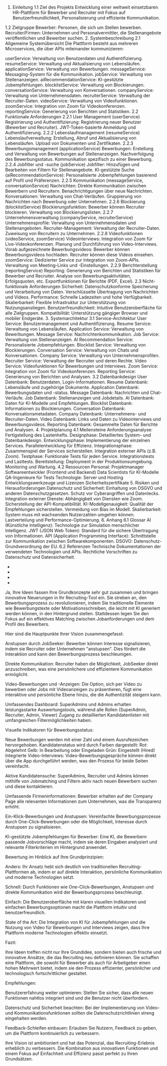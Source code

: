1. Einleitung
1.1 Ziel des Projekts
Entwicklung einer weltweit einsetzbaren HR-Plattform für Bewerber und Recruiter mit Fokus auf Benutzerfreundlichkeit, Personalisierung und effiziente Kommunikation.

1.2 Zielgruppe
Bewerber: Personen, die sich um Stellen bewerben.
Recruiter/Firmen: Unternehmen und Personalvermittler, die Stellenangebote veröffentlichen und Bewerber suchen.
2. Systembeschreibung
2.1 Allgemeine Systemübersicht
Die Plattform besteht aus mehreren Microservices, die über APIs miteinander kommunizieren:

userService: Verwaltung von Benutzerdaten und Authentifizierung.
resumeService: Verwaltung und Aktualisierung von Lebensläufen.
applicationService: Verwaltung von Bewerbungen.
messageService: Messaging-System für die Kommunikation.
jobService: Verwaltung von Stellenanzeigen.
aiRecommendationService: KI-gestützte Jobempfehlungen.
blocklistService: Verwaltung von Blockierungen.
conversationService: Verwaltung von Konversationen.
companyService: Verwaltung von Unternehmensdaten.
recruiterService: Verwaltung der Recruiter-Daten.
videoService: Verwaltung von Videofunktionen.
zoomService: Integration von Zoom für Videokonferenzen.
reportingService: Generierung von Berichten und Statistiken.
2.2 Funktionale Anforderungen
2.2.1 User Management (userService)
Registrierung und Authentifizierung:
Registrierung neuer Benutzer (Bewerber und Recruiter).
JWT-Token-basierte Anmeldung und Authentifizierung.
2.2.2 Lebenslaufmanagement (resumeService)
Lebenslaufverwaltung:
Erstellung, Abruf und Aktualisierung von Lebensläufen.
Upload von Dokumenten und Zertifikaten.
2.2.3 Bewerbungsmanagement (applicationService)
Bewerbungen:
Erstellung und Verwaltung von Bewerbungen auf Stellenanzeigen.
Nachverfolgung des Bewerbungsstatus.
Kommunikation spezifisch zu einer Bewerbung.
2.2.4 Jobfilter und -suche (jobService)
Jobfilter:
Hinzufügen und Bearbeiten von Filtern für Stellenangebote.
KI-gestützte Suche (aiRecommendationService):
Personalisierte Jobempfehlungen basierend auf Profil und Präferenzen.
2.2.5 Kommunikation (messageService, conversationService)
Nachrichten:
Direkte Kommunikation zwischen Bewerbern und Recruitern.
Benachrichtigungen über neue Nachrichten.
Konversationen:
Verwaltung von Chat-Verläufen.
Gruppierung von Nachrichten nach Bewerbung oder Unternehmen.
2.2.6 Blockierung (blocklistService)
Blockierungsfunktion:
Bewerber können Recruiter blockieren.
Verwaltung von Blockierungslisten.
2.2.7 Unternehmensverwaltung (companyService, recruiterService)
Unternehmensprofile:
Verwaltung von Unternehmensdaten und Stellenangeboten.
Recruiter-Management:
Verwaltung der Recruiter-Daten.
Zuweisung von Recruitern zu Unternehmen.
2.2.8 Videofunktionen (videoService, zoomService)
Videointerviews:
Integration von Zoom für Live-Videokonferenzen.
Planung und Durchführung von Video-Interviews.
Vorab aufgezeichnete Bewerbungsvideos:
Bewerber können Bewerbungsvideos hochladen.
Recruiter können diese Videos einsehen.
zoomService:
Dedizierter Service zur Integration von Zoom-APIs.
Verwaltung von Meeting-Links und -Einstellungen.
2.2.9 Berichterstellung (reportingService)
Reporting:
Generierung von Berichten und Statistiken für Bewerber und Recruiter.
Analyse von Bewerbungsaktivitäten, Erfolgsquoten, etc.
Exportfunktionen für Berichte (PDF, Excel).
2.3 Nicht-funktionale Anforderungen
Sicherheit:
Datenschutzkonforme Speicherung und Verarbeitung von Daten.
Verschlüsselte Übertragung von Nachrichten und Videos.
Performance:
Schnelle Ladezeiten und hohe Verfügbarkeit.
Skalierbarkeit:
Flexible Infrastruktur zur Unterstützung von Nutzungsanstiegen.
Benutzerfreundlichkeit:
Intuitive Benutzeroberfläche für alle Zielgruppen.
Kompatibilität:
Unterstützung gängiger Browser und mobiler Endgeräte.
3. Systemarchitektur
3.1 Service-Architektur
User Service: Benutzermanagement und Authentifizierung.
Resume Service: Verwaltung von Lebensläufen.
Application Service: Verwaltung von Bewerbungen.
Message Service: Nachrichtenkommunikation.
Job Service: Verwaltung von Stellenanzeigen.
AI Recommendation Service: Personalisierte Jobempfehlungen.
Blocklist Service: Verwaltung von Blockierungen.
Conversation Service: Verwaltung von Chats und Konversationen.
Company Service: Verwaltung von Unternehmensprofilen.
Recruiter Service: Verwaltung der Recruiter und deren Rechte.
Video Service: Videofunktionen für Bewerbungen und Interviews.
Zoom Service: Integration von Zoom für Videokonferenzen.
Reporting Service: Generierung von Berichten und Analysen.
3.2 Datenbankdesign
User Datenbank: Benutzerdaten, Login-Informationen.
Resume Datenbank: Lebensläufe und zugehörige Dokumente.
Application Datenbank: Bewerbungsdaten und -status.
Message Datenbank: Nachrichten und Chat-Verläufe.
Job Datenbank: Stellenanzeigen und Jobdetails.
AI Datenbank: Daten für KI-Modelle und Empfehlungen.
Blocklist Datenbank: Informationen zu Blockierungen.
Conversation Datenbank: Konversationsmetadaten.
Company Datenbank: Unternehmens- und Recruiter-Daten.
Video Datenbank: Links und Daten zu Videointerviews und Bewerbungsvideos.
Reporting Datenbank: Gesammelte Daten für Berichte und Analysen.
4. Projektplanung
4.1 Meilensteine
Anforderungsanalyse:
Fertigstellung des Lastenhefts.
Designphase:
Detailliertes System- und Datenbankdesign.
Entwicklungsphase:
Implementierung der einzelnen Services.
Parallelentwicklung für Effizienz.
Integrationsphase:
Zusammenspiel der Services sicherstellen.
Integration externer APIs (z.B. Zoom).
Testphase:
Funktionale Tests für jeden Service.
Integrationstests und Lasttests.
Bereitstellung:
Deployment in der Produktionsumgebung.
Monitoring und Wartung.
4.2 Ressourcen
Personal:
Projektmanager
Softwareentwickler (Frontend und Backend)
Data Scientists für KI-Modelle
QA-Ingenieure für Tests
Technologie:
Server und Hosting
Entwicklungswerkzeuge und Lizenzen
Sicherheitszertifikate
5. Risiken und Herausforderungen
Datenschutz und Sicherheit:
Einhaltung von DSGVO und anderen Datenschutzgesetzen.
Schutz vor Cyberangriffen und Datenlecks.
Integration externer Dienste:
Abhängigkeit von Diensten wie Zoom.
Sicherstellung der API-Kompatibilität.
KI-Modellgenauigkeit:
Qualität der Empfehlungen sicherstellen.
Vermeidung von Bias im Modell.
Skalierbarkeit:
System muss mit wachsenden Nutzerzahlen umgehen können.
Lastverteilung und Performance-Optimierung.
6. Anhang
6.1 Glossar
AI (Künstliche Intelligenz): Technologie zur Simulation menschlicher Intelligenz.
JWT (JSON Web Token): Standard für die sichere Übertragung von Informationen.
API (Application Programming Interface): Schnittstelle zur Kommunikation zwischen Softwarekomponenten.
DSGVO: Datenschutz-Grundverordnung der EU.
6.2 Referenzen
Technische Dokumentationen der verwendeten Technologien und APIs.
Rechtliche Vorschriften zu Datenschutz und Datensicherheit.

-
-
-
-
Ja, Ihre Ideen fassen Ihre Grundkonzepte sehr gut zusammen und bringen innovative Neuerungen in Ihr Recruiting-Tool ein. Sie streben an, den Bewerbungsprozess zu revolutionieren, indem Sie traditionelle Elemente wie Bewerbungstexte oder Motivationsschreiben, die leicht mit KI generiert werden können, in den Hintergrund stellen. Stattdessen legen Sie den Fokus auf ein effektives Matching zwischen Jobanforderungen und dem Profil des Bewerbers.

Hier sind die Hauptpunkte Ihrer Vision zusammengefasst:

Anstupsen durch JobSeeker: Bewerber können Interesse signalisieren, indem sie Recruiter oder Unternehmen "anstupsen". Dies fördert die Interaktion und kann den Bewerbungsprozess beschleunigen.

Direkte Kommunikation: Recruiter haben die Möglichkeit, JobSeeker direkt anzuschreiben, was eine persönlichere und effizientere Kommunikation ermöglicht.

Video-Bewerbungen und -Anzeigen: Die Option, sich per Video zu bewerben oder Jobs mit Videoanzeigen zu präsentieren, fügt eine interaktive und persönliche Ebene hinzu, die die Authentizität steigern kann.

Umfassendes Dashboard: SuperAdmins und Admins erhalten leistungsstarke Auswertungstools, während alle Rollen (SuperAdmin, Recruiter, Admin, Viewer) Zugang zu detaillierten Kandidatenlisten mit umfangreichen Filtermöglichkeiten haben.

Visuelle Indikatoren für Bewerbungsstatus:

Neue Bewerbungen werden mit einer Zahl und einem Ausrufezeichen hervorgehoben.
Kandidatenstatus wird durch Farben dargestellt:
Rot: Abgelehnt
Gelb: In Bearbeitung oder Eingeladen
Grün: Eingestellt (Hired)
Integrierte Video-Interviews: Video-Bewerbungsgespräche können direkt über die App durchgeführt werden, was den Prozess für beide Seiten vereinfacht.

Aktive Kandidatensuche: SuperAdmins, Recruiter und Admins können mithilfe von Jobmatching und Filtern aktiv nach neuen Bewerbern suchen und diese kontaktieren.

Umfassende Firmeninformationen: Bewerber erhalten auf der Company Page alle relevanten Informationen zum Unternehmen, was die Transparenz erhöht.

Ein-Klick-Bewerbungen und Anstupsen: Vereinfachte Bewerbungsprozesse durch One-Click-Bewerbungen oder die Möglichkeit, Interesse durch Anstupsen zu signalisieren.

KI-gestützte Jobempfehlungen für Bewerber: Eine KI, die Bewerbern passende Jobvorschläge macht, indem sie deren Eingaben analysiert und relevante Filterkriterien im Hintergrund anwendet.

Bewertung im Hinblick auf Ihre Grundprinzipien:

Anders: Ihr Ansatz hebt sich deutlich von traditionellen Recruiting-Plattformen ab, indem er auf direkte Interaktion, persönliche Kommunikation und moderne Technologien setzt.

Schnell: Durch Funktionen wie One-Click-Bewerbungen, Anstupsen und direkte Kommunikation wird der Bewerbungsprozess beschleunigt.

Einfach: Die Benutzeroberfläche mit klaren visuellen Indikatoren und einfachen Bewerbungsoptionen macht die Plattform intuitiv und benutzerfreundlich.

State of the Art: Die Integration von KI für Jobempfehlungen und die Nutzung von Video für Bewerbungen und Interviews zeigen, dass Ihre Plattform moderne Technologien effektiv einsetzt.

Fazit:

Ihre Ideen treffen nicht nur Ihre Grundidee, sondern bieten auch frische und innovative Ansätze, die das Recruiting neu definieren können. Sie schaffen eine Plattform, die sowohl für Bewerber als auch für Arbeitgeber einen hohen Mehrwert bietet, indem sie den Prozess effizienter, persönlicher und technologisch fortschrittlicher gestaltet.

Empfehlungen:

Benutzererfahrung weiter optimieren: Stellen Sie sicher, dass alle neuen Funktionen nahtlos integriert sind und die Benutzer nicht überfordern.

Datenschutz und Sicherheit beachten: Bei der Implementierung von Video- und Kommunikationsfunktionen sollten die Datenschutzrichtlinien streng eingehalten werden.

Feedback-Schleifen einbauen: Erlauben Sie Nutzern, Feedback zu geben, um die Plattform kontinuierlich zu verbessern.

Ihre Vision ist ambitioniert und hat das Potenzial, das Recruiting-Erlebnis erheblich zu verbessern. Die Kombination aus innovativen Funktionen und einem Fokus auf Einfachheit und Effizienz passt perfekt zu Ihren Grundsätzen.
